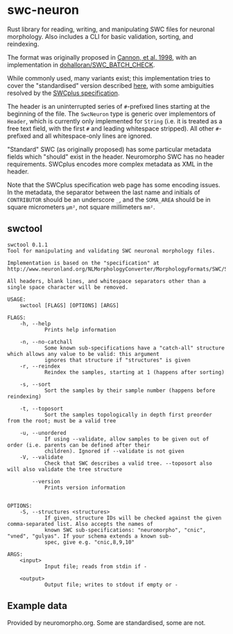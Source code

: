 # swc-neuron

Rust library for reading, writing, and manipulating SWC files for neuronal morphology.
Also includes a CLI for basic validation, sorting, and reindexing.

The format was originally proposed in [Cannon, et al. 1998](http://dx.doi.org/10.1016/S0165-0270(98)00091-0),
with an implementation in [dohalloran/SWC_BATCH_CHECK](https://github.com/dohalloran/SWC_BATCH_CHECK).

While commonly used, many variants exist; this implementation tries to cover the "standardised" version described
[here](http://www.neuronland.org/NLMorphologyConverter/MorphologyFormats/SWC/Spec.html),
with some ambiguities resolved by the [SWCplus specification](https://neuroinformatics.nl/swcPlus/).

The header is an uninterrupted series of `#`-prefixed lines starting at the beginning of the file.
The `SwcNeuron` type is generic over implementors of `Header`,
which is currently only implemented for `String`
(i.e. it is treated as a free text field, with the first `#` and leading whitespace stripped).
All other `#`-prefixed and all whitespace-only lines are ignored.

"Standard" SWC (as originally proposed) has some particular metadata fields which "should" exist in the header.
Neuromorpho SWC has no header requirements.
SWCplus encodes more complex metadata as XML in the header.

Note that the SWCplus specification web page has some encoding issues.
In the metadata, the separator between the last name and initials of `CONTRIBUTOR` should be an underscore `_`,
and the `SOMA_AREA` should be in square micrometers `μm²`, not square millimeters `mm²`.

## swctool

```_swctool
swctool 0.1.1
Tool for manipulating and validating SWC neuronal morphology files.

Implementation is based on the "specification" at
http://www.neuronland.org/NLMorphologyConverter/MorphologyFormats/SWC/Spec.html

All headers, blank lines, and whitespace separators other than a single space character will be removed.

USAGE:
    swctool [FLAGS] [OPTIONS] [ARGS]

FLAGS:
    -h, --help           
            Prints help information

    -n, --no-catchall    
            Some known sub-specifications have a "catch-all" structure which allows any value to be valid: this argument
            ignores that structure if "structures" is given
    -r, --reindex        
            Reindex the samples, starting at 1 (happens after sorting)

    -s, --sort           
            Sort the samples by their sample number (happens before reindexing)

    -t, --toposort       
            Sort the samples topologically in depth first preorder from the root; must be a valid tree

    -u, --unordered      
            If using --validate, allow samples to be given out of order (i.e. parents can be defined after their
            children). Ignored if --validate is not given
    -V, --validate       
            Check that SWC describes a valid tree. --toposort also will also validate the tree structure

        --version        
            Prints version information


OPTIONS:
    -S, --structures <structures>    
            If given, structure IDs will be checked against the given comma-separated list. Also accepts the names of
            known SWC sub-specifications: "neuromorpho", "cnic", "vned", "gulyas". If your schema extends a known sub-
            spec, give e.g. "cnic,8,9,10"

ARGS:
    <input>     
            Input file; reads from stdin if -

    <output>    
            Output file; writes to stdout if empty or -

```

## Example data

Provided by neuromorpho.org. Some are standardised, some are not.
